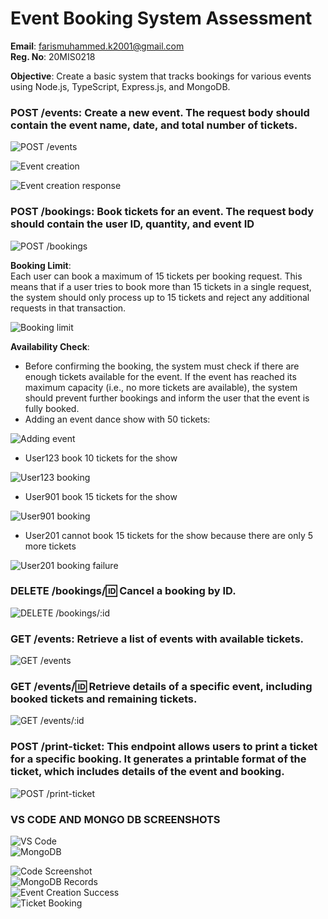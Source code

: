 # Event Booking System Assessment

**Email**: farismuhammed.k2001@gmail.com  
**Reg. No**: 20MIS0218  

**Objective**: Create a basic system that tracks bookings for various events using Node.js, TypeScript, Express.js, and MongoDB.  

### POST /events: Create a new event. The request body should contain the event name, date, and total number of tickets.  

![POST /events](img/Aspose.Words.452d453b-367c-4d8c-bd84-fe74dbb4b5b3.001.jpeg)  

![Event creation](img/Aspose.Words.452d453b-367c-4d8c-bd84-fe74dbb4b5b3.002.jpeg)  

![Event creation response](img/Aspose.Words.452d453b-367c-4d8c-bd84-fe74dbb4b5b3.003.jpeg)  

### POST /bookings: Book tickets for an event. The request body should contain the user ID, quantity, and event ID  

![POST /bookings](img/Aspose.Words.452d453b-367c-4d8c-bd84-fe74dbb4b5b3.004.jpeg)  

**Booking Limit**:  
Each user can book a maximum of 15 tickets per booking request. This means that if a user tries to book more than 15 tickets in a single request, the system should only process up to 15 tickets and reject any additional requests in that transaction.  

![Booking limit](img/Aspose.Words.452d453b-367c-4d8c-bd84-fe74dbb4b5b3.005.jpeg)  

**Availability Check**:  
- Before confirming the booking, the system must check if there are enough tickets available for the event. If the event has reached its maximum capacity (i.e., no more tickets are available), the system should prevent further bookings and inform the user that the event is fully booked.  
- Adding an event dance show with 50 tickets:  

![Adding event](img/Aspose.Words.452d453b-367c-4d8c-bd84-fe74dbb4b5b3.006.jpeg)  

- User123 book 10 tickets for the show  

![User123 booking](img/Aspose.Words.452d453b-367c-4d8c-bd84-fe74dbb4b5b3.007.jpeg)  

- User901 book 15 tickets for the show  

![User901 booking](img/Aspose.Words.452d453b-367c-4d8c-bd84-fe74dbb4b5b3.008.jpeg)  

- User201 cannot book 15 tickets for the show because there are only 5 more tickets  

![User201 booking failure](img/Aspose.Words.452d453b-367c-4d8c-bd84-fe74dbb4b5b3.009.jpeg)  

### DELETE /bookings/:id: Cancel a booking by ID.  

![DELETE /bookings/:id](img/Aspose.Words.452d453b-367c-4d8c-bd84-fe74dbb4b5b3.010.jpeg)  

### GET /events: Retrieve a list of events with available tickets.  

![GET /events](img/Aspose.Words.452d453b-367c-4d8c-bd84-fe74dbb4b5b3.011.jpeg)  

### GET /events/:id: Retrieve details of a specific event, including booked tickets and remaining tickets.  

![GET /events/:id](img/Aspose.Words.452d453b-367c-4d8c-bd84-fe74dbb4b5b3.012.jpeg)  

### POST /print-ticket: This endpoint allows users to print a ticket for a specific booking. It generates a printable format of the ticket, which includes details of the event and booking.  

![POST /print-ticket](img/Aspose.Words.452d453b-367c-4d8c-bd84-fe74dbb4b5b3.013.jpeg)  

### VS CODE AND MONGO DB SCREENSHOTS  
![VS Code](img/Aspose.Words.452d453b-367c-4d8c-bd84-fe74dbb4b5b3.014.png)  
![MongoDB](img/Aspose.Words.452d453b-367c-4d8c-bd84-fe74dbb4b5b3.015.png)  

![Code Screenshot](img/Aspose.Words.452d453b-367c-4d8c-bd84-fe74dbb4b5b3.016.jpeg)  
![MongoDB Records](img/Aspose.Words.452d453b-367c-4d8c-bd84-fe74dbb4b5b3.017.jpeg)  
![Event Creation Success](img/Aspose.Words.452d453b-367c-4d8c-bd84-fe74dbb4b5b3.018.jpeg)  
![Ticket Booking](img/Aspose.Words.452d453b-367c-4d8c-bd84-fe74dbb4b5b3.019.png)  
